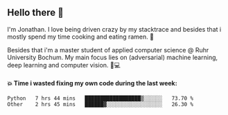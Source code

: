 ## Hello there 👋

I'm Jonathan. I love being driven crazy by my stacktrace and besides that i mostly spend my time cooking and eating ramen. 🍜

Besides that i'm a master student of applied computer science @ Ruhr University Bochum. 
My main focus lies on (adversarial) machine learning, deep learning and computer vision. 🔬💻

#### 💥 Time i wasted fixing my own code during the last week:

<!--START_SECTION:waka-->
```text
Python   7 hrs 44 mins   ██████████████████▒░░░░░░   73.70 % 
Other    2 hrs 45 mins   ██████▓░░░░░░░░░░░░░░░░░░   26.30 % 
```
<!--END_SECTION:waka-->

